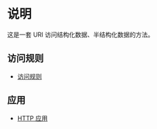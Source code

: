 # 说明

这是一套 URI 访问结构化数据、半结构化数据的方法。

## 访问规则

- [访问规则](doc/uri-data-access-rule.md)

## 应用

- [HTTP 应用](http.md)
